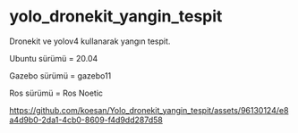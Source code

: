 # yolo_dronekit_yangin_tespit

Dronekit ve yolov4 kullanarak yangın tespit.

Ubuntu sürümü = 20.04

Gazebo sürümü = gazebo11

Ros sürümü = Ros Noetic


https://github.com/koesan/Yolo_dronekit_yangin_tespit/assets/96130124/e8a4d9b0-2da1-4cb0-8609-f4d9dd287d58

